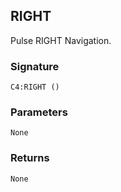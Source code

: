 ## RIGHT

Pulse RIGHT Navigation.


### Signature

`C4:RIGHT ()`


### Parameters

`None`


### Returns

`None`